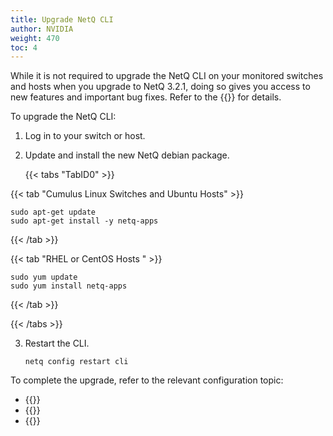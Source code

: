 ```yaml
---
title: Upgrade NetQ CLI
author: NVIDIA
weight: 470
toc: 4
---
```

While it is not required to upgrade the NetQ CLI on your monitored switches and hosts when you upgrade to NetQ 3.2.1, doing so gives you access to new features and important bug fixes. Refer to the {{<link title="NVIDIA NetQ 3.3 Release Notes" text="release notes">}} for details.

To upgrade the NetQ CLI:

1. Log in to your switch or host.

2. Update and install the new NetQ debian package.

    {{< tabs "TabID0" >}}

{{< tab "Cumulus Linux Switches and Ubuntu Hosts" >}}

```
sudo apt-get update
sudo apt-get install -y netq-apps
```

{{< /tab >}}

{{< tab "RHEL or CentOS Hosts " >}}

```
sudo yum update
sudo yum install netq-apps
```

{{< /tab >}}

{{< /tabs >}}

3. Restart the CLI.

    ```
    netq config restart cli
    ```

To complete the upgrade, refer to the relevant configuration topic:

- {{<link title= "Install and Configure the NetQ CLI on Cumulus Linux Switches" text="Configure the NetQ CLI on a Cumulus Linux Switch">}}
- {{<link title="Install and Configure the NetQ CLI on Ubuntu Servers" text="Configure the NetQ CLI on an Ubuntu Server">}}
- {{<link title="Install and Configure the NetQ CLI on RHEL and CentOS Servers" text="Configure the NetQ CLI on a RHEL or CentOS Server">}}
